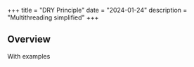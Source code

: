 +++
title = "DRY Principle"
date = "2024-01-24"
description = "Multithreading simplified"
+++

## Overview

With examples